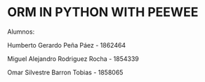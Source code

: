 <h1>ORM IN PYTHON WITH PEEWEE</h1>

Alumnos:

Humberto Gerardo Peña Páez - 1862464

Miguel Alejandro Rodriguez Rocha - 1854339

Omar Silvestre Barron Tobias - 1858065
